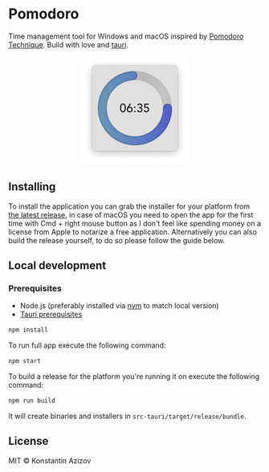 # Pomodoro

Time management tool for Windows and macOS inspired by [Pomodoro Technique](https://en.wikipedia.org/wiki/Pomodoro_Technique). Build with love and [tauri](https://tauri.app/).

<p align="center">
  <img src="./screenshot.png" alt="Screenshot of the application"/>
</p>

## Installing

To install the application you can grab the installer for your platform from [the latest release](github.com/G07cha/pomodoro/releases/latest/), in case of macOS you need to open the app for the first time with Cmd + right mouse button as I don't feel like spending money on a license from Apple to notarize a free application. Alternatively you can also build the release yourself, to do so please follow the guide below.

## Local development

### Prerequisites

- Node.js (preferably installed via [nvm](https://github.com/nvm-sh/nvm) to match local version)
- [Tauri prerequisites](https://tauri.app/v1/guides/getting-started/prerequisites)

```bash
npm install
```

To run full app execute the following command:

```bash
npm start
```

To build a release for the platform you're running it on execute the following command:

```bash
npm run build
```

It will create binaries and installers in `src-tauri/target/release/bundle`.

## License

MIT © Konstantin Azizov
